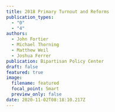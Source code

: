 ```yaml
---
title: 2018 Primary Turnout and Reforms
publication_types:
  - "0"
  - "4"
authors:
  - John Fortier
  - Michael Thorning
  - Matthew Weil
  - Joshua Ferrer
publication: Bipartisan Policy Center
draft: false
featured: true
image:
  filename: featured
  focal_point: Smart
  preview_only: false
date: 2020-11-02T08:18:10.217Z
---
```

